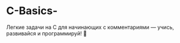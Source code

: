 # C-Basics-
Легкие задачи на C для начинающих с комментариями — учись, развивайся и программируй! 🌱
